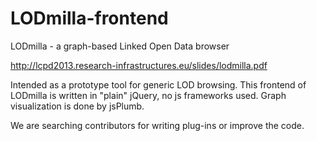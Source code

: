 LODmilla-frontend
=================

LODmilla - a graph-based Linked Open Data browser

http://lcpd2013.research-infrastructures.eu/slides/lodmilla.pdf

Intended as a prototype tool for generic LOD browsing. 
This frontend of LODmilla is written in "plain" jQuery, no js frameworks used.
Graph visualization is done by jsPlumb.

We are searching contributors for writing plug-ins or improve the code.
